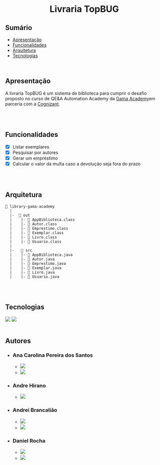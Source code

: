 <h1 align="center">
    <br>
    <p align="center">Livraria TopBUG<p>
</h1>

## **Sumário**

- [Apresentação](#apresentação)    
- [Funcionalidades](#funcionalidades)  
- [Arquitetura](#arquitetura)    
- [Tecnologias](#tecnologias)

</br>


## **Apresentação**

A livraria TopBUG é um sistema de biblioteca para cumprir o desafio proposto no curso de QE&A Automation Academy da [Gama Academy](https://www.gama.academy/)em parceria com a [Cognizant](https://www.cognizant.com/us/en).

</br>
</br>

## **Funcionalidades**

- [x] Listar exemplares
- [x] Pesquisar por autores
- [x] Gerar um empréstimo
- [x] Calcular o valor da multa caso a devolução seja fora do prazo

</br>
</br>

## **Arquitetura**

```
📁 library-gama-academy
  |
  |-  📁 out
  |    |- 📄 AppBiblioteca.class
  |    |- 📄 Autor.class
  |    |- 📄 Emprestimo.class
  |    |- 📄 Exemplar.class
  |    |- 📄 Livro.class
  |    |- 📄 Usuario.class
  |
  |-   📁 src
  |    |- 📄 AppBiblioteca.java
  |    |- 📄 Autor.java
  |    |- 📄 Emprestimo.java
  |    |- 📄 Exemplar.java
  |    |- 📄 Livro.java
  |    |- 📄 Usuario.java

```
</br>
</br>

## **Tecnologias**

<img src="https://img.shields.io/badge/Java-ED8B00?style=for-the-badge&logo=java&logoColor=white"/>
<img src="https://img.shields.io/badge/MySQL-00000F?style=for-the-badge&logo=mysql&logoColor=white"/>

</br>
</br>

## **Autores**

- ### **Ana Carolina Pereira dos Santos**
    * [<img src="https://img.shields.io/badge/linkedin-%230077B5.svg?&style=for-the-badge&logo=linkedin&logoColor=white" />](https://www.linkedin.com/in/carol-santos-1356b2122/) 
    * [<img src="https://img.shields.io/badge/GitHub-100000?style=for-the-badge&logo=github&logoColor=white" />](https://github.com/carolana) 

- ### **Andre Hirano**
    * [<img src="https://img.shields.io/badge/linkedin-%230077B5.svg?&style=for-the-badge&logo=linkedin&logoColor=white" />](https://www.linkedin.com/in/andre-hirano-a9a50a1a5/)


- ### **Andrei Brancalião**
    * [<img src="https://img.shields.io/badge/linkedin-%230077B5.svg?&style=for-the-badge&logo=linkedin&logoColor=white" />](https://www.linkedin.com/in/andrei-brancaliao/)
    * [<img src="https://img.shields.io/badge/GitHub-100000?style=for-the-badge&logo=github&logoColor=white" />](https://github.com/Andrei-Brancaliao)  

- ### **Daniel Rocha**
    * [<img src="https://img.shields.io/badge/linkedin-%230077B5.svg?&style=for-the-badge&logo=linkedin&logoColor=white" />](https://www.linkedin.com/in/danielrocha25/)
    * [<img src="https://img.shields.io/badge/GitHub-100000?style=for-the-badge&logo=github&logoColor=white" />](https://github.com/daniel-roc)  
